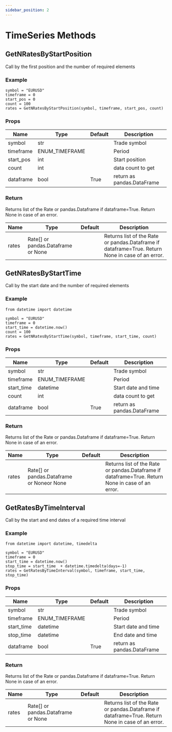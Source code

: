 ```yaml
---
sidebar_position: 2
---
```


# TimeSeries Methods

## GetNRatesByStartPosition
Call by the first position and the number of required elements
### Example
```
symbol = "EURUSD"
timeframe = 0
start_pos = 0
count = 100
rates = GetNRatesByStartPosition(symbol, timeframe, start_pos, count)
```

### Props
|  Name       |  Type           |  Default  |  Description   |
| ----        | ----            | ----      | ----          |
| symbol  | str             |           | Trade symbol   |
| timeframe        | ENUM_TIMEFRAME |           | Period   |
| start_pos      | int           |           | Start position   | 
| count       | int           |           | data count to get   |
| dataframe       | bool           | True          | return as pandas.DataFrame   |

### Return
Returns list of the Rate or pandas.Dataframe if dataframe=True.
Return None in case of  an error.

|  Name       |  Type    |  Default  |  Description   |
| ----        | ----     | ----      | ----          |
| rates      | Rate[] or pandas.Dataframe or None     |           |  Returns list of the Rate or pandas.Dataframe if dataframe=True. Return None in case of  an error.  |

## GetNRatesByStartTime
Call by the start date and the number of required elements

### Example
```
from datetime import datetime

symbol = "EURUSD"
timeframe = 0
start_time = datetime.now()
count = 100
rates = GetNRatesByStartTime(symbol, timeframe, start_time, count)
```

### Props
|  Name       |  Type           |  Default  |  Description   |
| ----        | ----            | ----      | ----          |
| symbol  | str             |           | Trade symbol   |
| timeframe        | ENUM_TIMEFRAME |           | Period   |
| start_time      | datetime           |           | Start date and time   | 
| count       | int           |           | data count to get   |
| dataframe       | bool           | True          | return as pandas.DataFrame   |

### Return
Returns list of the Rate or pandas.Dataframe if dataframe=True.
Return None in case of  an error.

|  Name       |  Type    |  Default  |  Description   |
| ----        | ----     | ----      | ----          |
| rates      | Rate[] or pandas.Dataframe or Noneor None      |           |  Returns list of the Rate or pandas.Dataframe if dataframe=True. Return None in case of  an error.  |

## GetRatesByTimeInterval
Call by the start and end dates of a required time interval

### Example
```
from datetime import datetime, timedelta

symbol = "EURUSD"
timeframe = 0
start_time = datetime.now()
stop_time = start_time  + datetime.timedelta(days=-1)
rates = GetRatesByTimeInterval(symbol, timeframe, start_time, stop_time)
```

### Props
|  Name       |  Type           |  Default  |  Description   |
| ----        | ----            | ----      | ----          |
| symbol  | str             |           | Trade symbol   |
| timeframe        | ENUM_TIMEFRAME |           | Period   |
| start_time      | datetime           |           | Start date and time   | 
| stop_time       | datetime           |           | End date and time   |
| dataframe       | bool           | True          | return as pandas.DataFrame   |
### Return
Returns list of the Rate or pandas.Dataframe if dataframe=True.
Return None in case of  an error.

|  Name       |  Type    |  Default  |  Description   |
| ----        | ----     | ----      | ----          |
| rates      | Rate[] or pandas.Dataframe or None     |           |  Returns list of the Rate or pandas.Dataframe if dataframe=True. Return None in case of  an error. |
